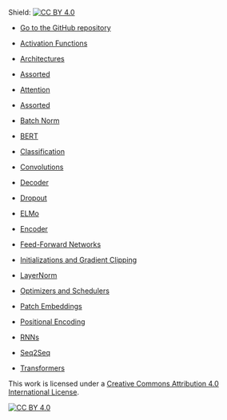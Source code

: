 Shield: [![CC BY 4.0][cc-by-shield]][cc-by]

- [Go to the GitHub repository](https://github.com/dvgodoy/dl-visuals)

- [Activation Functions](https://dvgodoy.github.io/dl-visuals/Activation%20Functions/index.md)
- [Architectures](https://dvgodoy.github.io/dl-visuals/Architectures/index.md)
- [Assorted](https://dvgodoy.github.io/dl-visuals/Assorted/index.md)
- [Attention](https://dvgodoy.github.io/dl-visuals/Attention/index.md)
- [Assorted](https://dvgodoy.github.io/dl-visuals/Assorted/index.md)
- [Batch Norm](https://dvgodoy.github.io/dl-visuals/BatchNorm/index.md)
- [BERT](https://dvgodoy.github.io/dl-visuals/BERT/index.md)
- [Classification](https://dvgodoy.github.io/dl-visuals/Classification/index.md)
- [Convolutions](https://dvgodoy.github.io/dl-visuals/Convolutions/index.md)
- [Decoder](https://dvgodoy.github.io/dl-visuals/Decoder/index.md)
- [Dropout](https://dvgodoy.github.io/dl-visuals/Dropout/index.md)
- [ELMo](https://dvgodoy.github.io/dl-visuals/ELMo/index.md)
- [Encoder](https://dvgodoy.github.io/dl-visuals/Encoder/index.md)
- [Feed-Forward Networks](https://dvgodoy.github.io/dl-visuals/Feed-Forward%20Networks/index.md)
- [Initializations and Gradient Clipping](https://dvgodoy.github.io/dl-visuals/Initializations%20and%20Clipping/index.md)
- [LayerNorm](https://dvgodoy.github.io/dl-visuals/LayerNorm/index.md)
- [Optimizers and Schedulers](https://dvgodoy.github.io/dl-visuals/Optimizers%20and%20Schedulers/index.md)
- [Patch Embeddings](https://dvgodoy.github.io/dl-visuals/Patch%20Embeddings/index.md)
- [Positional Encoding](https://dvgodoy.github.io/dl-visuals/Positional%20Encoding/index.md)
- [RNNs](https://dvgodoy.github.io/dl-visuals/RNNs/index.md)
- [Seq2Seq](https://dvgodoy.github.io/dl-visuals/Seq2Seq/index.md)
- [Transformers](https://dvgodoy.github.io/dl-visuals/Transformers/index.md)

This work is licensed under a
[Creative Commons Attribution 4.0 International License][cc-by].

[![CC BY 4.0][cc-by-image]][cc-by]

[cc-by]: http://creativecommons.org/licenses/by/4.0/
[cc-by-image]: https://i.creativecommons.org/l/by/4.0/88x31.png
[cc-by-shield]: https://img.shields.io/badge/License-CC%20BY%204.0-lightgrey.svg
